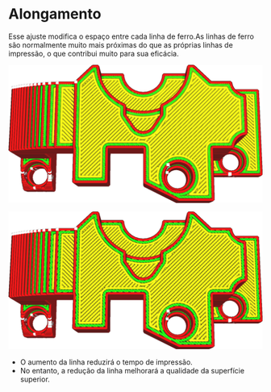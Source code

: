 Alongamento
====
Esse ajuste modifica o espaço entre cada linha de ferro.As linhas de ferro são normalmente muito mais próximas do que as próprias linhas de impressão, o que contribui muito para sua eficácia.

![Espaçamento normal entre as linhas](../../../articles/images/ironing_enabled_enabled.png)

![O espaçamento de linha aumentou para 0,3 mm](../../../articles/images/ironing_line_spacing.png)

* O aumento da linha reduzirá o tempo de impressão.
* No entanto, a redução da linha melhorará a qualidade da superfície superior.